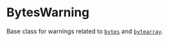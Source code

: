 # BytesWarning
Base class for warnings related to [`bytes`](/built-in-types/bytes.md) and [`bytearray`](/built-in-types/bytearray.md).